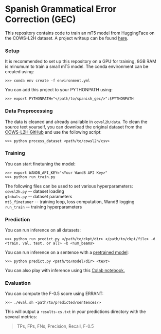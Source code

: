 # Spanish Grammatical Error Correction (GEC)

This repository contains code to train an mT5 model from HuggingFace on the COWS-L2H dataset.
A project writeup can be found [here](https://diligent-raver-536.notion.site/Spanish-Grammatical-Error-Correction-88d0f0d1d090412baf4c52cdf87a0468).

### Setup
It is recommended to set up this repository on a GPU for training, 8GB RAM is minumum to train a small mT5 model.
The conda environment can be created using:
```
>>> conda env create -f environment.yml
```
You can add this project to your PYTHONPATH using:
```
>>> export PYTHONPATH="</path/to/spanish_gec/>":$PYTHONPATH
```

### Data Preprocessing
The data is cleaned and already available in `cowsl2h/data`.
To clean the source text yourself, you can download the original dataset from the [COWS-L2H GitHub](https://github.com/ucdaviscl/cowsl2h)
and use the following script:
```
>>> python process_dataset <path/to/cowsl2h/csv>
```

### Training
You can start finetuning the model:
```
>>> export WANDB_API_KEY="<Your WandB API Key>"
>>> python run_train.py
```
The following files can be used to set various hyperparameters:
<br>`cowsl2h.py` -- dataset loading
<br>`globals.py` -- dataset parameters
<br>`mt5_finetuner` -- training loop, loss computation, WandB logging
<br>`run_train` -- training hyperparameters 

### Prediction
You can run inference on all datasets:
```
>>> python run_predict.py </path/to/ckpt/dir> </path/to/ckpt/file> -d <train, val, test, or all> -b <num_beams>
```
You can run inference on a sentence with a [pretrained model](https://drive.google.com/drive/folders/14uyRXlyGusw16Tl2DaylC2OPdXpGoq4e?usp=sharing):
```
>>> python predict.py <path/to/model/dir> <text>
```
You can also play with inference using this [Colab notebook.](https://colab.research.google.com/drive/1ZtcA9eIHgrYng6rpSgrts6Kqd-UUXcdI?usp=sharing)

### Evaluation
You can compute the F-0.5 score using ERRANT:
```
>>> ./eval.sh <path/to/predicted/sentences/>
```
This will output a `results-cs.txt` in your predictions directory with the several metrics:
>TPs, FPs, FNs, Precision, Recall, F-0.5

